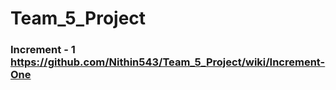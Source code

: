 # Team_5_Project

### Increment - 1  https://github.com/Nithin543/Team_5_Project/wiki/Increment-One
